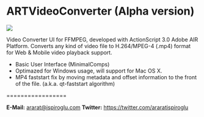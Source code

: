 ARTVideoConverter (Alpha version)
=================

![](//screenshot.png)

Video Converter UI for FFMPEG, developed with ActionScript 3.0 Adobe AIR Platform. Converts any kind of video file to H.264/MPEG-4 (.mp4) format for Web & Mobile video playback support.

- Basic User Interface (MinimalComps)
- Optimazed for Windows usage, will support for Mac OS X.
- MP4 faststart fix by moving metadata and offset information to the front of the file. (a.k.a. qt-faststart algorithm)

=================

**E-Mail:** ararat@ispiroglu.com
**Twitter:** https://twitter.com/araratispiroglu